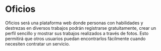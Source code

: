 # Oficios
Oficios será una plataforma web donde personas con habilidades y destrezas en diversos trabajos podrán registrarse gratuitamente, crear un perfil sencillo y mostrar sus trabajos realizados a través de fotos. Esto permitirá que otros usuarios puedan encontrarlos fácilmente cuando necesiten contratar un servicio.

